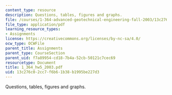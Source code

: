 ```yaml
---
content_type: resource
description: Questions, tables, figures and graphs.
file: /courses/1-364-advanced-geotechnical-engineering-fall-2003/13c276c02cc7f6b61b38b1995be227d3_1_364_hw5_2003.pdf
file_type: application/pdf
learning_resource_types:
- Assignments
license: https://creativecommons.org/licenses/by-nc-sa/4.0/
ocw_type: OCWFile
parent_title: Assignments
parent_type: CourseSection
parent_uid: f7a89954-cd18-7b4a-52cb-50121c7cec69
resourcetype: Document
title: 1_364_hw5_2003.pdf
uid: 13c276c0-2cc7-f6b6-1b38-b1995be227d3
---
```

Questions, tables, figures and graphs.